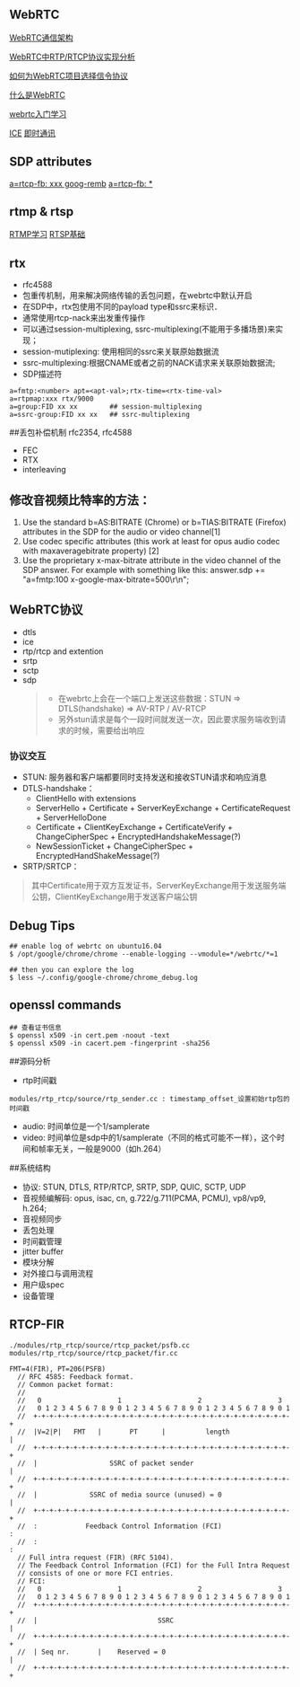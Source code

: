 ## WebRTC

[WebRTC通信架构](https://www.2cto.com/kf/201701/587483.html)

[WebRTC中RTP/RTCP协议实现分析](http://www.jianshu.com/p/c84be6f3ddf3)

[如何为WebRTC项目选择信令协议](http://blog.csdn.net/fireroll/article/details/50782095)

[什么是WebRTC](https://segmentfault.com/a/1190000000436544)

[webrtc入门学习](http://www.cnblogs.com/happykoukou/p/5708095.html)

[ICE](https://zhuanlan.zhihu.com/p/25087606)
[即时通讯](http://www.52im.net/thread-590-1-1.html)

## SDP attributes

[a=rtcp-fb: xxx goog-remb](https://tools.ietf.org/pdf/draft-alvestrand-rmcat-remb-03.pdf)
[a=rtcp-fb: *](https://tools.ietf.org/pdf/rfc4585.pdf)

## rtmp & rtsp
[RTMP学习](http://mingyangshang.github.io/2016/03/06/RTMP%E5%8D%8F%E8%AE%AE/)
[RTSP基础](http://blog.csdn.net/ygm_linux/article/details/49977821)


## rtx
- rfc4588
- 包重传机制，用来解决网络传输的丢包问题，在webrtc中默认开启
- 在SDP中，rtx包使用不同的payload type和ssrc来标识．
- 通常使用rtcp-nack来出发重传操作
- 可以通过session-multiplexing, ssrc-multiplexing(不能用于多播场景)来实现；
- session-mutiplexing: 使用相同的ssrc来关联原始数据流
- ssrc-multiplexing:根据CNAME或者之前的NACK请求来关联原始数据流;
- SDP描述符

```
a=fmtp:<number> apt=<apt-val>;rtx-time=<rtx-time-val>
a=rtpmap:xxx rtx/9000
a=group:FID xx xx        ## session-multiplexing
a=ssrc-group:FID xx xx   ## ssrc-multiplexing
```

##丢包补偿机制
rfc2354, rfc4588
- FEC
- RTX
- interleaving

## 修改音视频比特率的方法：
1. Use the standard b=AS:BITRATE (Chrome) or b=TIAS:BITRATE (Firefox) attributes in the SDP for the audio or video channel[1]
2. Use codec specific attributes (this work at least for opus audio codec with maxaveragebitrate property) [2]
3. Use the proprietary x-max-bitrate attribute in the video channel of the SDP answer.  For example with something like this:
answer.sdp += "a=fmtp:100 x-google-max-bitrate=500\r\n";


## WebRTC协议
- dtls
- ice
- rtp/rtcp and extention
- srtp
- sctp
- sdp
	> - 在webrtc上会在一个端口上发送这些数据：STUN => DTLS(handshake) => AV-RTP / AV-RTCP
	> - 另外stun请求是每个一段时间就发送一次，因此要求服务端收到请求的时候，需要给出响应

### 协议交互
- STUN: 服务器和客户端都要同时支持发送和接收STUN请求和响应消息
- DTLS-handshake：
	- ClientHello with extensions
	- ServerHello + Certificate + ServerKeyExchange + CertificateRequest + ServerHelloDone
	- Certificate + ClientKeyExchange + CertificateVerify + ChangeCipherSpec + EncryptedHandshakeMessage(?)
	- NewSessionTicket + ChangeCipherSpec + EncryptedHandShakeMessage(?)
- SRTP/SRTCP：

> 其中Certificate用于双方互发证书，ServerKeyExchange用于发送服务端公钥，ClientKeyExchange用于发送客户端公钥


## Debug Tips
```
## enable log of webrtc on ubuntu16.04
$ /opt/google/chrome/chrome --enable-logging --vmodule=*/webrtc/*=1

## then you can explore the log
$ less ~/.config/google-chrome/chrome_debug.log

```

## openssl commands

```
## 查看证书信息
$ openssl x509 -in cert.pem -noout -text
$ openssl x509 -in cacert.pem -fingerprint -sha256
```

##源码分析
- rtp时间戳

```
modules/rtp_rtcp/source/rtp_sender.cc : timestamp_offset_设置初始rtp包的时间戳

```

- audio: 时间单位是一个1/samplerate
- video: 时间单位是sdp中的1/samplerate（不同的格式可能不一样），这个时间和帧率无关，一般是9000（如h.264）

##系统结构
- 协议: STUN, DTLS, RTP/RTCP, SRTP, SDP, QUIC, SCTP, UDP
- 音视频编解码: opus, isac, cn, g.722/g.711(PCMA, PCMU), vp8/vp9, h.264;
- 音视频同步
- 丢包处理
- 时间戳管理
- jitter buffer
- 模块分解
- 对外接口与调用流程
- 用户级spec
- 设备管理

## RTCP-FIR

```
./modules/rtp_rtcp/source/rtcp_packet/psfb.cc
modules/rtp_rtcp/source/rtcp_packet/fir.cc

FMT=4(FIR), PT=206(PSFB)
  // RFC 4585: Feedback format.
  // Common packet format:
  //
  //   0                   1                   2                   3
  //   0 1 2 3 4 5 6 7 8 9 0 1 2 3 4 5 6 7 8 9 0 1 2 3 4 5 6 7 8 9 0 1
  //  +-+-+-+-+-+-+-+-+-+-+-+-+-+-+-+-+-+-+-+-+-+-+-+-+-+-+-+-+-+-+-+-+
  //  |V=2|P|   FMT   |       PT      |          length               |
  //  +-+-+-+-+-+-+-+-+-+-+-+-+-+-+-+-+-+-+-+-+-+-+-+-+-+-+-+-+-+-+-+-+
  //  |                  SSRC of packet sender                        |
  //  +-+-+-+-+-+-+-+-+-+-+-+-+-+-+-+-+-+-+-+-+-+-+-+-+-+-+-+-+-+-+-+-+
  //  |             SSRC of media source (unused) = 0                 |
  //  +-+-+-+-+-+-+-+-+-+-+-+-+-+-+-+-+-+-+-+-+-+-+-+-+-+-+-+-+-+-+-+-+
  //  :            Feedback Control Information (FCI)                 :
  //  :     	                                                          :
  // Full intra request (FIR) (RFC 5104).
  // The Feedback Control Information (FCI) for the Full Intra Request
  // consists of one or more FCI entries.
  // FCI:
  //   0                   1                   2                   3
  //   0 1 2 3 4 5 6 7 8 9 0 1 2 3 4 5 6 7 8 9 0 1 2 3 4 5 6 7 8 9 0 1
  //  +-+-+-+-+-+-+-+-+-+-+-+-+-+-+-+-+-+-+-+-+-+-+-+-+-+-+-+-+-+-+-+-+
  //  |                              SSRC                             |
  //  +-+-+-+-+-+-+-+-+-+-+-+-+-+-+-+-+-+-+-+-+-+-+-+-+-+-+-+-+-+-+-+-+
  //  | Seq nr.       |    Reserved = 0                               |
  //  +-+-+-+-+-+-+-+-+-+-+-+-+-+-+-+-+-+-+-+-+-+-+-+-+-+-+-+-+-+-+-+-+

```
